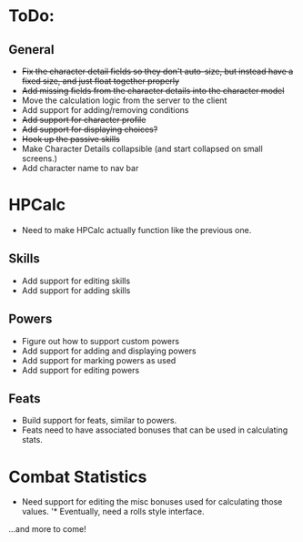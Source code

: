 # ToDo:

## General
* ~~Fix the character detail fields so they don't auto-size, but instead have a fixed size, and just float together properly~~
* ~~Add missing fields from the character details into the character model~~
* Move the calculation logic from the server to the client
* Add support for adding/removing conditions
* ~~Add support for character profile~~
* ~~Add support for displaying choices?~~
* ~~Hook up the passive skills~~
* Make Character Details collapsible (and start collapsed on small screens.)
* Add character name to nav bar

# HPCalc
* Need to make HPCalc actually function like the previous one.

## Skills
* Add support for editing skills
* Add support for adding skills

## Powers
* Figure out how to support custom powers
* Add support for adding and displaying powers
* Add support for marking powers as used
* Add support for editing powers

## Feats
* Build support for feats, similar to powers.
* Feats need to have associated bonuses that can be used in calculating stats.

# Combat Statistics
* Need support for editing the misc bonuses used for calculating those values.
'* Eventually, need a rolls style interface.

...and more to come!
